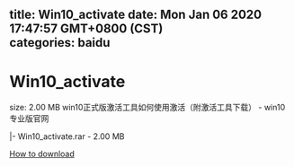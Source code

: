 
title: Win10_activate
date: Mon Jan 06 2020 17:47:57 GMT+0800 (CST)    
categories: baidu
---

# Win10_activate
size: 2.00 MB
 win10正式版激活工具如何使用激活（附激活工具下载） - win10专业版官网
 
|- Win10_activate.rar - 2.00 MB

[How to download](https://bpcam.bemobtrk.com/go/2ceec3aa-1ca2-46d6-b9ff-aaa5c184517c?jno=4529)